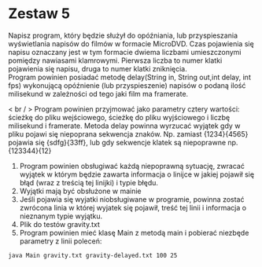 # Zestaw 5
Napisz program, który będzie służył do opóźniania, lub przyspieszania wyświetlania napisów do filmów w formacie MicroDVD. 
Czas pojawienia się napisu oznaczany jest w tym formacie dwiema liczbami umieszczonymi pomiędzy nawiasami klamrowymi. 
Pierwsza liczba to numer klatki pojawienia się napisu, druga to numer klatki zniknięcia. <br />
Program powinien posiadać metodę delay(String in, String out,int delay, int fps) wykonującą opóźnienie (lub przyspieszenie) napisów o podaną ilość milisekund
w zależności od tego jaki film ma framerate.

< br / >
Program powinien przyjmować jako parametry cztery wartości: ścieżkę do pliku wejściowego, ścieżkę do pliku wyjściowego i liczbę milisekund i framerate. 
Metoda delay powinna wyrzucać wyjątek gdy w pliku pojawi się niepoprana sekwencja znaków. 
Np. zamiast {1234}{4565} pojawia się {sdfg}{33ff}, lub gdy sekwencje klatek są niepoprawne np. {123344}{12}

1. Program powinien obsługiwać każdą niepoprawną sytuację, zwracać wyjątek w którym będzie zawarta informacja o linijce w jakiej pojawił się błąd (wraz z treścią tej linijki) i typie błędu.
2. Wyjątki mają być obsłużone w mainie
3. Jeśli pojawia się wyjatki niobsługiwane w programie, powinna zostać zwrócona linia w której wyjatek się pojawił, treść tej linii i informacja o nieznanym typie wyjątku.
4. Plik do testów gravity.txt
5. Program powinien mieć klasę Main z metodą main i pobierać niezbęde parametry z linii poleceń:
```
java Main gravity.txt gravity-delayed.txt 100 25
```

